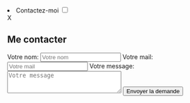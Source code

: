 <li id="liModal">
                    <label for="toggleModal" class="buttonOrange">Contactez-moi</label>
                    <input type="checkbox" name="modal" id="toggleModal">
                    <div id="shadowModal">
                        <label id="closeModal" for="toggleModal">X</label>
                        <div class="modal">
                            <h2>Me contacter</h2>
                            <form action="#">
                                <label for="userName">Votre nom:</label>
                                <input type="text" name="userName" id="userName" placeholder="Votre nom" required>
                                <label for="userMail">Votre mail:</label>
                                <input type="email" name="userMail" id="userMail" placeholder="Votre mail" required>
                                <label for="userMessage">Votre message:</label>
                                <textarea name="userMessage" id="userMessage" cols="30" rows="3" placeholder="Votre message"></textarea>
                                <button class="buttonBleuFonce">Envoyer la demande</button>
                            </form>
                        </div>
                    </div>
                </li>